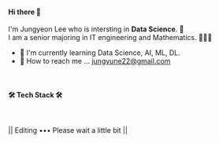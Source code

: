 #### Hi there 👋
I'm Jungyeon Lee who is intersting in **Data Science**. 👀 <br/>
I am a senior majoring in IT engineering and Mathematics. 👩🏻‍💻

- 🌷 I'm currently learning Data Science, AI, ML, DL.
- 🧤 How to reach me ... jungyune22@gmail.com

<!-- ## 💪 Skills -->
<!-- ## 🛠 Tech Stack 🛠 -->

<br/>
<h4 align="left"> 🛠 Tech Stack 🛠 </h3>
<br/>

|| Editing ••• Please wait a little bit ||

<!--
**yeon42/yeon42** is a ✨ _special_ ✨ repository because its `README.md` (this file) appears on your GitHub profile.

Here are some ideas to get you started:

- Good Day! I'm Jungyeon Lee.
- I'm majoring in it engineering and mathematics.




- 🔭 I’m currently working on ...
- 🌱 I’m currently learning ...
- 👯 I’m looking to collaborate on ...
- 🤔 I’m looking for help with ...
- 💬 Ask me about ...
- 📫 How to reach me: ...
- 😄 Pronouns: ...
- ⚡ Fun fact: ...


-->
